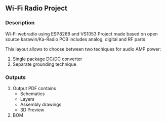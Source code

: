 ## Wi-Fi Radio Project

### Description
Wi-Fi webradio using ESP8266 and VS1053
Project made based on open source karawin/Ka-Radio
PCB includes analog, digital and RF parts

This layout allows to choose between two techiques for audio AMP power: 
1. Single package DC/DC converter
1. Separate grounding technique 

### Outputs
1. Output PDF contains 
	- Schematics
	- Layers
	- Assembly drawings
	- 3D Preview
1. BOM 
